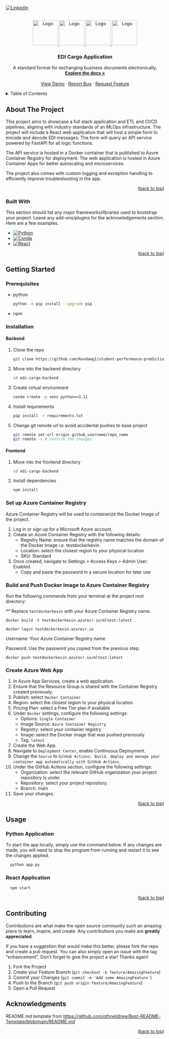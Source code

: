 <!-- Improved compatibility of back to top link: See: https://github.com/othneildrew/Best-README-Template/pull/73 -->
<a id="readme-top"></a>
<!--
*** Thanks for checking out the Best-README-Template. If you have a suggestion
*** that would make this better, please fork the repo and create a pull request
*** or simply open an issue with the tag "enhancement".
*** Don't forget to give the project a star!
*** Thanks again! Now go create something AMAZING! :D
-->



<!-- PROJECT SHIELDS -->
<!--
*** I'm using markdown "reference style" links for readability.
*** Reference links are enclosed in brackets [ ] instead of parentheses ( ).
*** See the bottom of this document for the declaration of the reference variables
*** for contributors-url, forks-url, etc. This is an optional, concise syntax you may use.
*** https://www.markdownguide.org/basic-syntax/#reference-style-links
-->

[![LinkedIn][linkedin-shield]][linkedin-url]



<!-- PROJECT LOGO -->
<br />
<div align="center">
  <a href="https://github.com/Kevdawg1/student-performance-prediction">
    <img src="https://upload.wikimedia.org/wikiversity/en/8/8c/FastAPI_logo.png" alt="Logo" width="80" height="80">
    <img src="https://encrypted-tbn0.gstatic.com/images?q=tbn:ANd9GcSlGmKtrnxElpqw3AExKXPWWBulcwjlvDJa1Q&s" alt="Logo" width="80" height="80">
    <img src="https://encrypted-tbn0.gstatic.com/images?q=tbn:ANd9GcSJl4fp0SkQbTPU5ZxVl6AKWYuKCwM0gIhNtQ&s" alt="Logo" width="80" height="80">
    <img src="https://upload.wikimedia.org/wikipedia/commons/thumb/f/fa/Microsoft_Azure.svg/1200px-Microsoft_Azure.svg.png" alt="Logo" width="80" height="80">
  </a>

  <h3 align="center">EDI Cargo Application</h3>

  <p align="center">
    A standard format for exchanging business documents electronically.
    <br />
    <a href="https://github.com/Kevdawg1/student-performance-prediction"><strong>Explore the docs »</strong></a>
    <br />
    <br />
    <a href="https://github.com/Kevdawg1/student-performance-prediction">View Demo</a>
    &middot;
    <a href="https://github.com/Kevdawg1/student-performance-prediction/issues/new?template=bug_report.md">Report Bug</a>
    &middot;
    <a href="https://github.com/Kevdawg1/student-performance-prediction/issues/new?template=feature_request.md">Request Feature</a>
  </p>
</div>



<!-- TABLE OF CONTENTS -->
<details>
  <summary>Table of Contents</summary>
  <ol>
    <li>
      <a href="#about-the-project">About The Project</a>
      <ul>
        <li><a href="#built-with">Built With</a></li>
      </ul>
    </li>
    <li>
      <a href="#getting-started">Getting Started</a>
      <ul>
        <li><a href="#prerequisites">Prerequisites</a></li>
        <li><a href="#installation">Installation</a></li>
      </ul>
    </li>
    <li><a href="#usage">Usage</a></li>
    <li><a href="#roadmap">Roadmap</a></li>
    <li><a href="#contributing">Contributing</a></li>
    <li><a href="#license">License</a></li>
    <li><a href="#contact">Contact</a></li>
    <li><a href="#acknowledgments">Acknowledgments</a></li>
  </ol>
</details>



<!-- ABOUT THE PROJECT -->
## About The Project

This project aims to showcase a full stack application and ETL and CI/CD pipelines, aligning with industry standards of an MLOps infrastructure. The project will include a React web application that will host a simple form to encode and decode EDI messages. The form will query an API service powered by FastAPI for all logic functions. 

The API service is hosted in a Docker container that is published to Azure Container Registry for deployment. The web application is hosted in Azure Container Apps for better autoscaling and microservices.

The project also comes with custom logging and exception handling to efficiently improve troubleshooting in the app. 

<p align="right">(<a href="#readme-top">back to top</a>)</p>



### Built With

This section should list any major frameworks/libraries used to bootstrap your project. Leave any add-ons/plugins for the acknowledgements section. Here are a few examples.

* [![Python][Python]][Python]
* [![Conda][Conda]][Conda]
* [![React][React]][React]
  
<p align="right">(<a href="#readme-top">back to top</a>)</p>



<!-- GETTING STARTED -->
## Getting Started

### Prerequisites

* python
  ```sh
  python -m pip install --upgrade pip
  ```

* npm


### Installation

#### Backend

1. Clone the repo
   ```sh
   git clone https://github.com/Kevdawg1/student-performance-prediction.git
   ```
2. Move into the backend directory
   ```sh
   cd edi-cargo-backend
   ```
3. Create virtual environment
   ```sh
   conda create -p venv python==3.11
   ```
4. Install requirements
   ```sh
   pip install -r requirements.txt
   ```
5. Change git remote url to avoid accidental pushes to base project
   ```sh
   git remote set-url origin github_username/repo_name
   git remote -v # confirm the changes
   ```

#### Frontend
1. Move into the frontend directory
   ```sh
   cd edi-cargo-backend
   ```
2. Install dependencies
   ```sh
   npm install
   ```

### Set up Azure Container Registry

Azure Container Registry will be used to containerize the Docker Image of the project. 

1. Log in or sign up for a Microsoft Azure account.
2. Create an Azure Container Registry with the following details:
    * Registry Name: ensure that the registry name matches the domain of the Docker Image i.e. testdockerkevin
    * Location: select the closest region to your physical location
    * SKU: Standard
3. Once created, navigate to Settings > Access Keys > Admin User: Enabled.
    * Copy and paste the password in a secure location for later use

### Build and Push Docker Image to Azure Container Registry

Run the following commands from your terminal at the project root directory: 

** Replace `testdockerkevin` with your Azure Container Registry name.

```
docker build -t testdockerkevin.azurecr.io/mltest:latest .
```
```
docker login testdockerkevin.azurecr.io
```

Username: Your Azure Container Registry name

Password: Use the password you copied from the previous step. 

```
docker push testdockerkevin.azurecr.io/mltest:latest
```

### Create Azure Web App

1. In Azure App Services, create a web application. 
2. Ensure that the Resource Group is shared with the Container Registry created previously. 
3. Publish: select `Docker Container`
4. Region: select the closest region to your physical location
5. Pricing Plan: select a Free Tier plan if available
6. Under `Docker` settings, configure the following settings: 
    * Options: `Single Container`
    * Image Source: `Azure Container Registry`
    * Registry: select your container registry
    * Image: select the Docker image that was pushed previously
    * Tag: `latest`
7. Create the Web App.
8. Navigate to `Deployment Center`, enable Continuous Deployment.
9. Change the `Source` to `GitHub Actions: Build, deploy and manage your container app automatically with GitHub Actions`.
10. Under the GitHub Actions section, configure the following settings: 
    * Organization: select the relevant GitHub organization your project repository is under.
    * Repository: select your project repository.
    * Branch: main
11. Save your changes. 

<p align="right">(<a href="#readme-top">back to top</a>)</p>



<!-- USAGE EXAMPLES -->
## Usage

### Python Application

To start the app locally, simply use the command below. If any changes are made, you will need to stop the program from running and restart it to see the changes applied. 

```sh
  python app.py
```

### React Application

```sh
  npm start
```


<p align="right">(<a href="#readme-top">back to top</a>)</p>



<!-- CONTRIBUTING -->
## Contributing

Contributions are what make the open source community such an amazing place to learn, inspire, and create. Any contributions you make are **greatly appreciated**.

If you have a suggestion that would make this better, please fork the repo and create a pull request. You can also simply open an issue with the tag "enhancement".
Don't forget to give the project a star! Thanks again!

1. Fork the Project
2. Create your Feature Branch (`git checkout -b feature/AmazingFeature`)
3. Commit your Changes (`git commit -m 'Add some AmazingFeature'`)
4. Push to the Branch (`git push origin feature/AmazingFeature`)
5. Open a Pull Request



<!-- ACKNOWLEDGMENTS -->
## Acknowledgments

README.md template from https://github.com/othneildrew/Best-README-Template/blob/main/README.md 

<p align="right">(<a href="#readme-top">back to top</a>)</p>



<!-- MARKDOWN LINKS & IMAGES -->
<!-- https://www.markdownguide.org/basic-syntax/#reference-style-links -->
[linkedin-shield]: https://img.shields.io/badge/-LinkedIn-black.svg?style=for-the-badge&logo=linkedin&colorB=555
[linkedin-url]: https://linkedin.com/in/kevin-kam-eng
[Python]: https://img.shields.io/pypi/pyversions/slack_bolt?style=for-the-badge&logo=python
[Python-url]: https://www.python.org/downloads/
[React]: https://img.shields.io/npm/v/react
[Conda]: https://img.shields.io/conda/d/conda-forge/python?style=for-the-badge&logo=anaconda
[Conda-url]: https://docs.anaconda.com/anaconda/install/